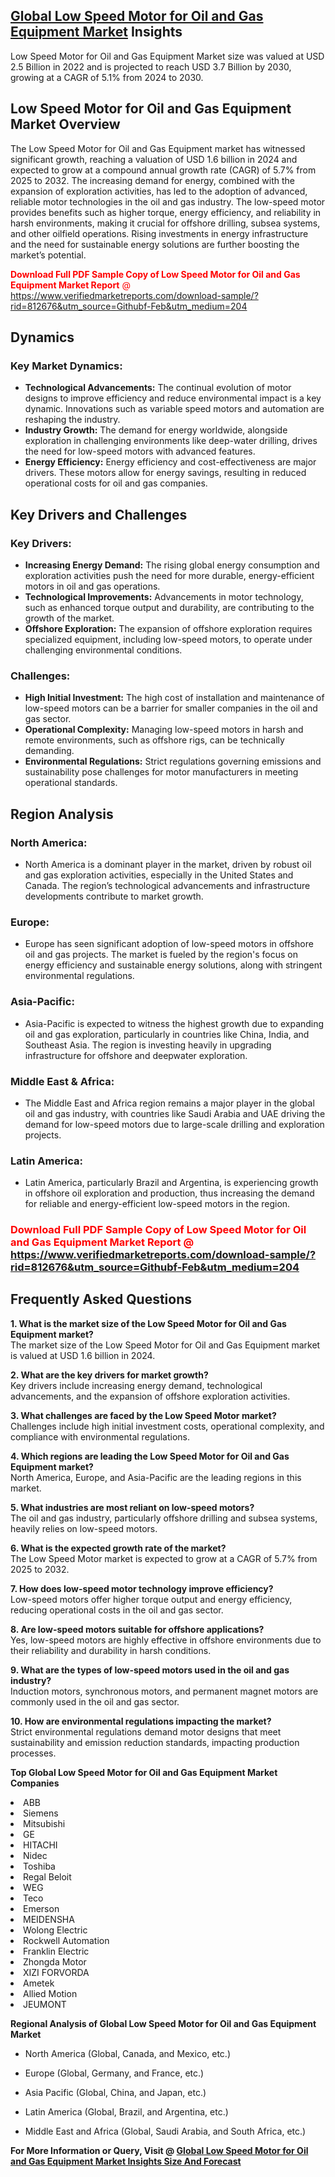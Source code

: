 <h2><a href="https://www.verifiedmarketreports.com/download-sample/?rid=812676&amp;utm_source=Githubf&amp;utm_medium=204" target="_blank">Global Low Speed Motor for Oil and Gas Equipment Market</a> Insights</h2><p>Low Speed Motor for Oil and Gas Equipment Market size was valued at USD 2.5 Billion in 2022 and is projected to reach USD 3.7 Billion by 2030, growing at a CAGR of 5.1% from 2024 to 2030.</p><p> <h2>Low Speed Motor for Oil and Gas Equipment Market Overview</h2> <p>The Low Speed Motor for Oil and Gas Equipment market has witnessed significant growth, reaching a valuation of USD 1.6 billion in 2024 and expected to grow at a compound annual growth rate (CAGR) of 5.7% from 2025 to 2032. The increasing demand for energy, combined with the expansion of exploration activities, has led to the adoption of advanced, reliable motor technologies in the oil and gas industry. The low-speed motor provides benefits such as higher torque, energy efficiency, and reliability in harsh environments, making it crucial for offshore drilling, subsea systems, and other oilfield operations. Rising investments in energy infrastructure and the need for sustainable energy solutions are further boosting the market’s potential.</p> <p><p><span class=""><span style="color: #ff0000;"><strong>Download Full PDF Sample Copy of Low Speed Motor for Oil and Gas Equipment Market Report</strong> @ </span><a href="https://www.verifiedmarketreports.com/download-sample/?rid=812676&amp;utm_source=Githubf-Feb&amp;utm_medium=204" target="_blank">https://www.verifiedmarketreports.com/download-sample/?rid=812676&amp;utm_source=Githubf-Feb&amp;utm_medium=204</a></span></p></p> <h2>Dynamics</h2> <h3>Key Market Dynamics:</h3> <ul> <li><strong>Technological Advancements:</strong> The continual evolution of motor designs to improve efficiency and reduce environmental impact is a key dynamic. Innovations such as variable speed motors and automation are reshaping the industry.</li> <li><strong>Industry Growth:</strong> The demand for energy worldwide, alongside exploration in challenging environments like deep-water drilling, drives the need for low-speed motors with advanced features.</li> <li><strong>Energy Efficiency:</strong> Energy efficiency and cost-effectiveness are major drivers. These motors allow for energy savings, resulting in reduced operational costs for oil and gas companies.</li> </ul> <h2>Key Drivers and Challenges</h2> <h3>Key Drivers:</h3> <ul> <li><strong>Increasing Energy Demand:</strong> The rising global energy consumption and exploration activities push the need for more durable, energy-efficient motors in oil and gas operations.</li> <li><strong>Technological Improvements:</strong> Advancements in motor technology, such as enhanced torque output and durability, are contributing to the growth of the market.</li> <li><strong>Offshore Exploration:</strong> The expansion of offshore exploration requires specialized equipment, including low-speed motors, to operate under challenging environmental conditions.</li> </ul> <h3>Challenges:</h3> <ul> <li><strong>High Initial Investment:</strong> The high cost of installation and maintenance of low-speed motors can be a barrier for smaller companies in the oil and gas sector.</li> <li><strong>Operational Complexity:</strong> Managing low-speed motors in harsh and remote environments, such as offshore rigs, can be technically demanding.</li> <li><strong>Environmental Regulations:</strong> Strict regulations governing emissions and sustainability pose challenges for motor manufacturers in meeting operational standards.</li> </ul> <h2>Region Analysis</h2> <h3>North America:</h3> <ul> <li>North America is a dominant player in the market, driven by robust oil and gas exploration activities, especially in the United States and Canada. The region’s technological advancements and infrastructure developments contribute to market growth.</li> </ul> <h3>Europe:</h3> <ul> <li>Europe has seen significant adoption of low-speed motors in offshore oil and gas projects. The market is fueled by the region's focus on energy efficiency and sustainable energy solutions, along with stringent environmental regulations.</li> </ul> <h3>Asia-Pacific:</h3> <ul> <li>Asia-Pacific is expected to witness the highest growth due to expanding oil and gas exploration, particularly in countries like China, India, and Southeast Asia. The region is investing heavily in upgrading infrastructure for offshore and deepwater exploration.</li> </ul> <h3>Middle East & Africa:</h3> <ul> <li>The Middle East and Africa region remains a major player in the global oil and gas industry, with countries like Saudi Arabia and UAE driving the demand for low-speed motors due to large-scale drilling and exploration projects.</li> </ul> <h3>Latin America:</h3> <ul> <li>Latin America, particularly Brazil and Argentina, is experiencing growth in offshore oil exploration and production, thus increasing the demand for reliable and energy-efficient low-speed motors in the region.</li> </ul> <h3><p><span class=""><span style="color: #ff0000;"><strong>Download Full PDF Sample Copy of Low Speed Motor for Oil and Gas Equipment Market Report</strong> @ </span><a href="https://www.verifiedmarketreports.com/download-sample/?rid=812676&amp;utm_source=Githubf-Feb&amp;utm_medium=204" target="_blank">https://www.verifiedmarketreports.com/download-sample/?rid=812676&amp;utm_source=Githubf-Feb&amp;utm_medium=204</a></span></p></h3> <h2>Frequently Asked Questions</h2> <p><strong>1. What is the market size of the Low Speed Motor for Oil and Gas Equipment market?</strong><br>The market size of the Low Speed Motor for Oil and Gas Equipment market is valued at USD 1.6 billion in 2024.</p> <p><strong>2. What are the key drivers for market growth?</strong><br>Key drivers include increasing energy demand, technological advancements, and the expansion of offshore exploration activities.</p> <p><strong>3. What challenges are faced by the Low Speed Motor market?</strong><br>Challenges include high initial investment costs, operational complexity, and compliance with environmental regulations.</p> <p><strong>4. Which regions are leading the Low Speed Motor for Oil and Gas Equipment market?</strong><br>North America, Europe, and Asia-Pacific are the leading regions in this market.</p> <p><strong>5. What industries are most reliant on low-speed motors?</strong><br>The oil and gas industry, particularly offshore drilling and subsea systems, heavily relies on low-speed motors.</p> <p><strong>6. What is the expected growth rate of the market?</strong><br>The Low Speed Motor market is expected to grow at a CAGR of 5.7% from 2025 to 2032.</p> <p><strong>7. How does low-speed motor technology improve efficiency?</strong><br>Low-speed motors offer higher torque output and energy efficiency, reducing operational costs in the oil and gas sector.</p> <p><strong>8. Are low-speed motors suitable for offshore applications?</strong><br>Yes, low-speed motors are highly effective in offshore environments due to their reliability and durability in harsh conditions.</p> <p><strong>9. What are the types of low-speed motors used in the oil and gas industry?</strong><br>Induction motors, synchronous motors, and permanent magnet motors are commonly used in the oil and gas sector.</p> <p><strong>10. How are environmental regulations impacting the market?</strong><br>Strict environmental regulations demand motor designs that meet sustainability and emission reduction standards, impacting production processes.</p> </p><p><strong>Top Global Low Speed Motor for Oil and Gas Equipment Market Companies</strong></p><div data-test-id=""><p><li>ABB</li><li> Siemens</li><li> Mitsubishi</li><li> GE</li><li> HITACHI</li><li> Nidec</li><li> Toshiba</li><li> Regal Beloit</li><li> WEG</li><li> Teco</li><li> Emerson</li><li> MEIDENSHA</li><li> Wolong Electric</li><li> Rockwell Automation</li><li> Franklin Electric</li><li> Zhongda Motor</li><li> XIZI FORVORDA</li><li> Ametek</li><li> Allied Motion</li><li> JEUMONT</li></p><div><strong>Regional Analysis of&nbsp;Global Low Speed Motor for Oil and Gas Equipment Market</strong></div><ul><li dir="ltr"><p dir="ltr">North America&nbsp;(Global, Canada, and Mexico, etc.)</p></li><li dir="ltr"><p dir="ltr">Europe (Global, Germany, and France, etc.)</p></li><li dir="ltr"><p dir="ltr">Asia Pacific&nbsp;(Global, China, and Japan, etc.)</p></li><li dir="ltr"><p dir="ltr">Latin America&nbsp;(Global, Brazil, and Argentina, etc.)</p></li><li dir="ltr">Middle East and Africa&nbsp;(Global, Saudi Arabia, and South Africa, etc.)</li></ul><p><strong>For More Information or Query, Visit @&nbsp;</strong><strong><a href="https://www.verifiedmarketreports.com/product/low-speed-motor-for-oil-and-gas-equipment-market/?utm_source=Githubf&amp;utm_medium=204" target="_blank">Global Low Speed Motor for Oil and Gas Equipment Market Insights Size And Forecast</a></strong></p></div>
